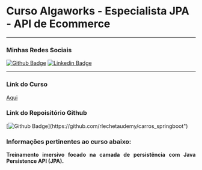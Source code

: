 # Curso Algaworks - Especialista JPA - API de Ecommerce

<hr/>

<h3> Minhas Redes Sociais </h3>

[![Github Badge](https://img.shields.io/badge/-Github-000?style=for-the-badge&logo=Github&logoColor=white&link=https://github.com/karasurage?tab=repositories)](https://github.com/karasurage?tab=repositories)
[![Linkedin Badge](https://img.shields.io/badge/-LinkedIn-blue?style=for-the-badge&logo=Linkedin&logoColor=white&link=https://www.linkedin.com/in/nicholas-mateus-veloso/)](https://www.linkedin.com/in/nicholas-mateus-veloso/)

<hr/>

<div>
    <h3>Link do Curso </h3> <a href="https://lp.algaworks.com/ejpa-lista-espera/">Aqui</a>
    <h3>Link do Repoisitório Github</h3>
</div>

[![Github Badge](https://img.shields.io/badge/-Github-000?style=for-the-badge&logo=Github&logoColor=white&link=https://github.com/rlechetaudemy/carros_springboot")](https://github.com/rlechetaudemy/carros_springboot")

<h3>
   Informações pertinentes ao curso abaixo:
</h3>

<p align="justify">
<strong>Treinamento imersivo focado na camada de persistência com Java Persistence API (JPA).</strong>
</p>